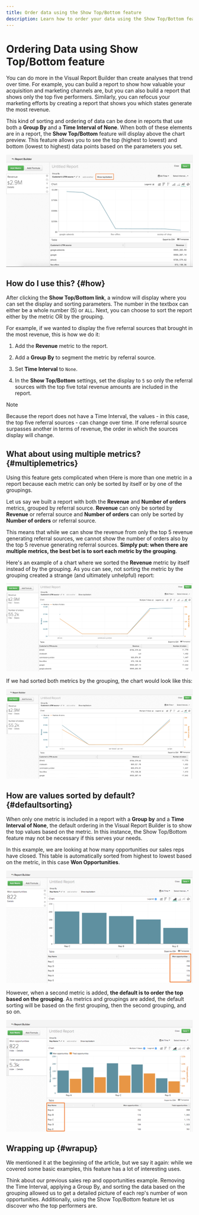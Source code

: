 ```yaml
---
title: Order data using the Show Top/Bottom feature
description: Learn how to order your data using the Show Top/Bottom feature.
---
```

# Ordering Data using Show Top/Bottom feature

You can do more in the Visual Report Builder than create analyses that trend over time. For example, you can build a report to show how valuable your acquisition and marketing channels are, but you can also build a report that shows only the top five performers. Similarly, you can refocus your marketing efforts by creating a report that shows you which states generate the most revenue.

This kind of sorting and ordering of data can be done in reports that use both a **Group By** and a **Time Interval of None**. When both of these elements are in a report, the **Show Top/Bottom** feature will display above the chart preview. This feature allows you to see the top (highest to lowest) and bottom (lowest to highest) data points based on the parameters you set.

![Show Top/Bottom feature in the Visual Report Builder.](../../assets/Show_Top_Bottom.png)<!--{:.zoom}-->

## How do I use this? {#how}

After clicking the **Show Top/Bottom link**, a window will display where you can set the display and sorting parameters. The number in the textbox can either be a whole number (5) or `ALL`. Next, you can choose to sort the report either by the metric OR by the grouping.

For example, if we wanted to display the five referral sources that brought in the most revenue, this is how we do it:

1. Add the **Revenue** metric to the report.

1. Add a **Group By** to segment the metric by referral source.

1. Set **Time Interval** to `None`.

1. In the **Show Top/Bottom** settings, set the display to `5` so only the referral sources with the top five total revenue amounts are included in the report.

>[!NOTE]
>
>Because the report does not have a Time Interval, the values - in this case, the top five referral sources - can change over time. If one referral source surpasses another in terms of revenue, the order in which the sources display will change.

## What about using multiple metrics? {#multiplemetrics}

Using this feature gets complicated when tHere is more than one metric in a report because each metric can only be sorted by itself or by one of the groupings.

Let us say we built a report with both the **Revenue** and **Number of orders** metrics, grouped by referral source. **Revenue** can only be sorted by **Revenue** or referral source and **Number of orders** can only be sorted by **Number of orders** or referral source.

This means that while we can show the revenue from only the top 5 revenue generating referral sources, we cannot show the number of orders also by the top 5 revenue generating referral sources. **Simply put: when there are multiple metrics, the best bet is to sort each metric by the grouping**.

Here's an example of a chart where we sorted the **Revenue** metric by itself instead of by the grouping. As you can see, not sorting the metric by the grouping created a strange (and ultimately unhelpful) report:

![Strange and unhelpful report results.](../../assets/Screen_Shot_2015-12-17_at_3.53.13_PM.png)<!--{:.zoom}-->

If we had sorted both metrics by the grouping, the chart would look like this:

![Sorting both metrics by the grouping.](../../assets/Screen_Shot_2015-12-17_at_3.55.29_PM.png)<!--{:.zoom}-->

## How are values sorted by default? {#defaultsorting}

When only one metric is included in a report with a **Group by** and a **Time Interval of None**, the default ordering in the Visual Report Builder is to show the top values based on the metric. In this instance, the Show Top/Bottom feature may not be necessary if this serves your needs.

In this example, we are looking at how many opportunities our sales reps have closed. This table is automatically sorted from highest to lowest based on the metric, in this case **Won Opportunities**.

![Ordering by the metric.](../../assets/Ordered_by_metric.png)<!--{:.zoom}-->

However, when a second metric is added, **the default is to order the top based on the grouping**. As metrics and groupings are added, the default sorting will be based on the first grouping, then the second grouping, and so on.

![Ordering by the grouping.](../../assets/Ordered_by_grouping.png)<!--{:.zoom}-->

## Wrapping up {#wrapup}

We mentioned it at the beginning of the article, but we say it again: while we covered some basic examples, this feature has a lot of interesting uses.

Think about our previous sales rep and opportunities example. Removing the Time Interval, applying a Group By, and sorting the data based on the grouping allowed us to get a detailed picture of each rep's number of won opportunities. Additionally, using the Show Top/Bottom feature let us discover who the top performers are.
